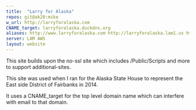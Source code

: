 ```yaml
---
title:  "Larry for Alaska"
repos: git@ak20:mike
w_url: http://larryforalaska.com
CNAME_target: larryforalaska.duckdns.org
aliases: http://www.larryforalaska.com http://larryforalaska.lam1.us http://larryforalaska.lamurakami.com
server: LAM AWS
layout: website
---
```


This site builds upon the no-ssl site which includes /Public/Scripts and
more to support additional-sites.

This site was used when I ran for the Alaska State House to represent the East side District of Fairbanks in 2014.

It uses a CNAME_target for the top level domain name which can interfere with email to that domain.

